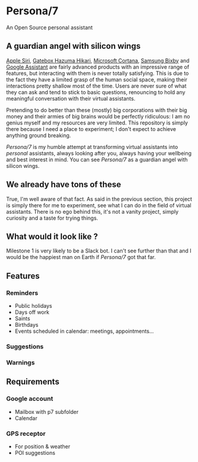 # Persona/7
An Open Source personal assistant
## A guardian angel with silicon wings
[Apple Siri](https://en.wikipedia.org/wiki/Siri), [Gatebox Hazuma Hikari](https://www.gatebox.ai/en/), [Microsoft Cortana](https://en.wikipedia.org/wiki/Cortana), [Samsung Bixby](https://en.wikipedia.org/wiki/Bixby_(virtual_assistant)) and [Google Assistant](https://en.wikipedia.org/wiki/Google_Assistant) are fairly advanced products with an impressive range of features, but interacting with them is never totally satisfying. This is due to the fact they have a limited grasp of the human social space, making their interactions pretty shallow most of the time. Users are never sure of what they can ask and tend to stick to basic questions, renouncing to hold any meaningful conversation with their virtual assistants.

Pretending to do better than these (mostly) big corporations with their big money and their armies of big brains would be perfectly ridiculous: I am no genius myself and my resources are very limited. This repository is simply there because I need a place to experiment; I don't expect to achieve anything ground breaking.

*Persona/7* is my humble attempt at transforming virtual assistants into *personal* assistants, always looking after you, always having your wellbeing and best interest in mind. You can see *Persona/7* as a guardian angel with silicon wings.
## We already have tons of these
True, I'm well aware of that fact. As said in the previous section, this project is simply there for me to experiment, see what I can do in the field of virtual assistants.
There is no ego behind this, it's not a vanity project, simply curiosity and a taste for trying things.
## What would it look like ?
Milestone 1 is very likely to be a Slack bot. I can't see further than that and I would be the happiest man on Earth if *Persona/7* got that far.
## Features
### Reminders
- Public holidays
- Days off work
- Saints
- Birthdays
- Events scheduled in calendar: meetings, appointments...
### Suggestions
### Warnings
## Requirements
### Google account
- Mailbox with p7 subfolder
- Calendar
### GPS receptor
- For position & weather
- POI suggestions
